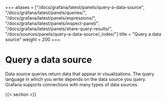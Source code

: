 +++
aliases = ["/docs/grafana/latest/panels/query-a-data-source", "/docs/grafana/latest/panels/queries/", "/docs/grafana/latest/panels/expressions/", "/docs/grafana/latest/panels/inspect-panel/", "/docs/grafana/latest/panels/share-query-results/", "/docs/sources/panels/query-a-data-source/_index/"]
title = "Query a data source"
weight = 200
+++

# Query a data source

Data source queries return data that appear in visualizations. The query language in which you write depends on the data source you query. Grafana supports connections with many types of data sources.

{{< section >}}
